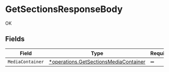 # GetSectionsResponseBody

OK


## Fields

| Field                                                                                         | Type                                                                                          | Required                                                                                      | Description                                                                                   |
| --------------------------------------------------------------------------------------------- | --------------------------------------------------------------------------------------------- | --------------------------------------------------------------------------------------------- | --------------------------------------------------------------------------------------------- |
| `MediaContainer`                                                                              | [*operations.GetSectionsMediaContainer](../../models/operations/getsectionsmediacontainer.md) | :heavy_minus_sign:                                                                            | N/A                                                                                           |